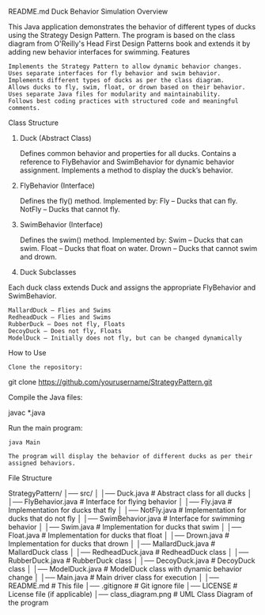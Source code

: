 README.md
Duck Behavior Simulation
Overview

This Java application demonstrates the behavior of different types of ducks using the Strategy Design Pattern. The program is based on the class diagram from O'Reilly's Head First Design Patterns book and extends it by adding new behavior interfaces for swimming.
Features

    Implements the Strategy Pattern to allow dynamic behavior changes.
    Uses separate interfaces for fly behavior and swim behavior.
    Implements different types of ducks as per the class diagram.
    Allows ducks to fly, swim, float, or drown based on their behavior.
    Uses separate Java files for modularity and maintainability.
    Follows best coding practices with structured code and meaningful comments.

Class Structure
1. Duck (Abstract Class)

    Defines common behavior and properties for all ducks.
    Contains a reference to FlyBehavior and SwimBehavior for dynamic behavior assignment.
    Implements a method to display the duck’s behavior.

2. FlyBehavior (Interface)

    Defines the fly() method.
    Implemented by:
        Fly – Ducks that can fly.
        NotFly – Ducks that cannot fly.

3. SwimBehavior (Interface)

    Defines the swim() method.
    Implemented by:
        Swim – Ducks that can swim.
        Float – Ducks that float on water.
        Drown – Ducks that cannot swim and drown.

4. Duck Subclasses

Each duck class extends Duck and assigns the appropriate FlyBehavior and SwimBehavior.

    MallardDuck – Flies and Swims
    RedheadDuck – Flies and Swims
    RubberDuck – Does not fly, Floats
    DecoyDuck – Does not fly, Floats
    ModelDuck – Initially does not fly, but can be changed dynamically

How to Use

    Clone the repository:

git clone https://github.com/yourusername/StrategyPattern.git

Compile the Java files:

javac *.java

Run the main program:

    java Main

    The program will display the behavior of different ducks as per their assigned behaviors.

File Structure

StrategyPattern/
│── src/
│   │── Duck.java               # Abstract class for all ducks
│   │── FlyBehavior.java        # Interface for flying behavior
│   │── Fly.java                # Implementation for ducks that fly
│   │── NotFly.java             # Implementation for ducks that do not fly
│   │── SwimBehavior.java       # Interface for swimming behavior
│   │── Swim.java               # Implementation for ducks that swim
│   │── Float.java              # Implementation for ducks that float
│   │── Drown.java              # Implementation for ducks that drown
│   │── MallardDuck.java        # MallardDuck class
│   │── RedheadDuck.java        # RedheadDuck class
│   │── RubberDuck.java         # RubberDuck class
│   │── DecoyDuck.java          # DecoyDuck class
│   │── ModelDuck.java          # ModelDuck class with dynamic behavior change
│   │── Main.java               # Main driver class for execution
│
│── README.md                   # This file
│── .gitignore                   # Git ignore file
│── LICENSE                      # License file (if applicable)
│── class_diagram.png            # UML Class Diagram of the program






